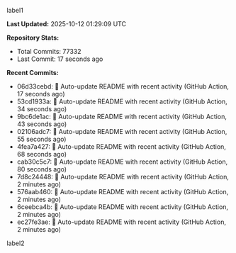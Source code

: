 
label1 
<!-- ACTIVITY_START -->
**Last Updated:** 2025-10-12 01:29:09 UTC

**Repository Stats:**
- Total Commits: 77332
- Last Commit: 17 seconds ago

**Recent Commits:**
- 06d33cebd: 🤖 Auto-update README with recent activity (GitHub Action, 17 seconds ago)
- 53cd1933a: 🤖 Auto-update README with recent activity (GitHub Action, 34 seconds ago)
- 9bc6de1ac: 🤖 Auto-update README with recent activity (GitHub Action, 43 seconds ago)
- 02106adc7: 🤖 Auto-update README with recent activity (GitHub Action, 55 seconds ago)
- 4fea7a427: 🤖 Auto-update README with recent activity (GitHub Action, 68 seconds ago)
- cab30c5c7: 🤖 Auto-update README with recent activity (GitHub Action, 80 seconds ago)
- 7d8c24448: 🤖 Auto-update README with recent activity (GitHub Action, 2 minutes ago)
- 576aab460: 🤖 Auto-update README with recent activity (GitHub Action, 2 minutes ago)
- 6ceebca4b: 🤖 Auto-update README with recent activity (GitHub Action, 2 minutes ago)
- ec27fe3ae: 🤖 Auto-update README with recent activity (GitHub Action, 2 minutes ago)
<!-- ACTIVITY_END -->

label2
